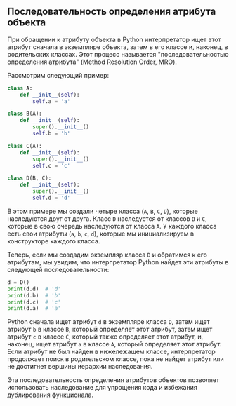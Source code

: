 ##  Последовательность определения атрибута объекта

При обращении к атрибуту объекта в Python интерпретатор ищет этот атрибут сначала в экземпляре объекта, затем в его классе и, наконец, в родительских классах. Этот процесс называется "последовательностью определения атрибута" (Method Resolution Order, MRO).

Рассмотрим следующий пример:

```python
class A:
    def __init__(self):
        self.a = 'a'

class B(A):
    def __init__(self):
        super().__init__()
        self.b = 'b'

class C(A):
    def __init__(self):
        super().__init__()
        self.c = 'c'

class D(B, C):
    def __init__(self):
        super().__init__()
        self.d = 'd'
```

В этом примере мы создали четыре класса (`A`, `B`, `C`, `D`), которые наследуются друг от друга. Класс `D` наследуется от классов `B` и `C`, которые в свою очередь наследуются от класса `A`. У каждого класса есть свои атрибуты (`a`, `b`, `c`, `d`), которые мы инициализируем в конструкторе каждого класса.

Теперь, если мы создадим экземпляр класса `D` и обратимся к его атрибутам, мы увидим, что интерпретатор Python найдет эти атрибуты в следующей последовательности:

```python
d = D()
print(d.d)  # 'd'
print(d.b)  # 'b'
print(d.c)  # 'c'
print(d.a)  # 'a'
```

Python сначала ищет атрибут `d` в экземпляре класса `D`, затем ищет атрибут `b` в классе `B`, который определяет этот атрибут, затем ищет атрибут `c` в классе `C`, который также определяет этот атрибут, и, наконец, ищет атрибут `a` в классе `A`, который определяет этот атрибут. Если атрибут не был найден в нижележащем классе, интерпретатор продолжает поиск в родительском классе, пока не найдет атрибут или не достигнет вершины иерархии наследования.

Эта последовательность определения атрибутов объектов позволяет использовать наследование для упрощения кода и избежания дублирования функционала.
